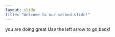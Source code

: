 ```yaml
---
layout: slide
title: "Welcome to our second slide!"
---
```

you are doing great
Use the left arrow to go back!
